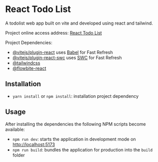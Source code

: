 # React Todo List

A todolist web app built on vite and developed using react and tailwind.

Project online access address:
[React Todo List](https://mnwpw2-5173.csb.app/)

Project Dependencies:

- [@vitejs/plugin-react](https://github.com/vitejs/vite-plugin-react/blob/main/packages/plugin-react/README.md) uses [Babel](https://babeljs.io/) for Fast Refresh
- [@vitejs/plugin-react-swc](https://github.com/vitejs/vite-plugin-react-swc) uses [SWC](https://swc.rs/) for Fast Refresh
- [@tailwindcss](https://github.com/tailwindlabs/tailwindcss)
- [@flowbite-react](https://github.com/themesberg/flowbite-react)

## Installation

- `yarn install` or `npm install`: installation project dependency
## Usage

After installing the dependencies the following NPM scripts become available:
- `npm run dev`: starts the application in development mode on [http://localhost:5173](http://localhost:5173)
- `npm run build`: bundles the application for production into the `build` folder
